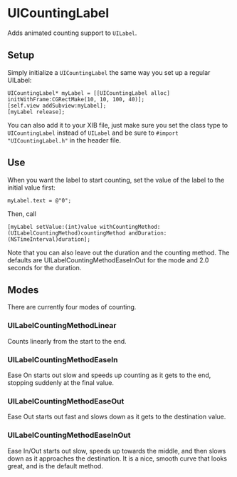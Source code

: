 # UICountingLabel ####

Adds animated counting support to `UILabel`. 


## Setup ######
Simply initialize a `UICountingLabel` the same way you set up a regular UILabel:

    UICountingLabel* myLabel = [[UICountingLabel alloc] initWithFrame:CGRectMake(10, 10, 100, 40)];
    [self.view addSubview:myLabel];
    [myLabel release];

You can also add it to your XIB file, just make sure you set the class type to `UICountingLabel` instead of `UILabel` and be sure to `#import "UICountingLabel.h"` in the header file.

## Use #####
When you want the label to start counting, set the value of the label to the initial value first:

    myLabel.text = @"0";

Then, call

    [myLabel setValue:(int)value withCountingMethod:(UILabelCountingMethod)countingMethod andDuration:(NSTimeInterval)duration];

Note that you can also leave out the duration and the counting method.  The defaults are UILabelCountingMethodEaseInOut for the mode and 2.0 seconds for the duration.

## Modes #####
There are currently four modes of counting.

### UILabelCountingMethodLinear #####
Counts linearly from the start to the end.  

### UILabelCountingMethodEaseIn #####
Ease On starts out slow and speeds up counting as it gets to the end, stopping suddenly at the final value.

### UILabelCountingMethodEaseOut #####
Ease Out starts out fast and slows down as it gets to the destination value.  

### UILabelCountingMethodEaseInOut #####
Ease In/Out starts out slow, speeds up towards the middle, and then slows down as it approaches the destination.  It is a nice, smooth curve that looks great, and is the default method.
